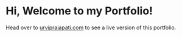 # Hi, Welcome to my Portfolio!

Head over to [urviprajapati.com](https://urviprajapati.com) to see a live version of this portfolio.
